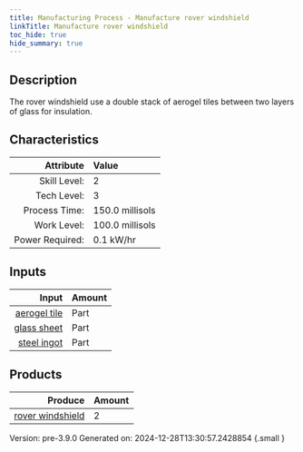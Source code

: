 ```yaml
---
title: Manufacturing Process - Manufacture rover windshield
linkTitle: Manufacture rover windshield
toc_hide: true
hide_summary: true
---
```


## Description
 The rover windshield use a double stack of aerogel tiles between two layers &#10;&#9;&#9;of glass for insulation. 

## Characteristics

| Attribute      | Value |
|--------:|:------|
|Skill Level:|2|
|Tech Level:|3|
|Process Time:|150.0 millisols|
|Work Level:|100.0 millisols|
|Power Required:|0.1 kW/hr|

## Inputs

| Input      | Amount |
|--------:|:------|
|[aerogel tile](/docs/definitions/part/aerogel-tile)|Part|8|
|[glass sheet](/docs/definitions/part/glass-sheet)|Part|2|
|[steel ingot](/docs/definitions/part/steel-ingot)|Part|1|

## Products


| Produce      | Amount |
|--------:|:------|
|[rover windshield](/docs/definitions/part/rover-windshield)|2|


Version: pre-3.9.0 Generated on: 2024-12-28T13:30:57.2428854
{.small }


